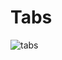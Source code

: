 # Tabs

![tabs](https://user-images.githubusercontent.com/105339279/185150356-15cf4870-b056-4315-98da-3f2efaf27736.png)
